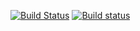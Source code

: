 [![Build Status](https://travis-ci.org/tochka/test-travis.svg?branch=master)](https://travis-ci.org/tochka/test-travis) [![Build status](https://ci.appveyor.com/api/projects/status/wmn5dngfsq238n1w?svg=true)](https://ci.appveyor.com/project/tochka/test-travis)
